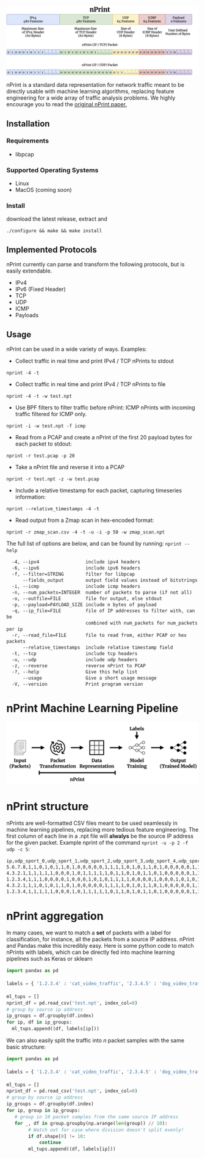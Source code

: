 ![nPrint](nprint.png)

nPrint is a standard data representation for network traffic meant to be directly usable with machine learning algorithms, replacing feature engineering for a wide array of traffic analysis problems. We highly encourage you to read the [original nPrint paper.](https://arxiv.org/abs/2008.02695)

## Installation 

### Requirements

* libpcap

### Supported Operating Systems

* Linux
* MacOS (coming soon)

### Install

download the latest release, extract and
```
./configure && make && make install
```

## Implemented Protocols

nPrint currently can parse and transform the following protocols, but is easily extendable.

* IPv4
* IPv6 (Fixed Header)
* TCP
* UDP
* ICMP
* Payloads

## Usage

nPrint can be used in a wide variety of ways. Examples:

* Collect traffic in real time and print IPv4 / TCP nPrints to stdout

```
nprint -4 -t
```

* Collect traffic in real time and print IPv4 / TCP nPrints to file

```
nprint -4 -t -w test.npt 
```

* Use BPF filters to filter traffic before nPrint: ICMP nPrints with incoming traffic filtered for ICMP only.

```
nprint -i -w test.npt -f icmp 
```

* Read from a PCAP and create a nPrint of the first 20 payload bytes for each packet to stdout:

```
nprint -r test.pcap -p 20 
```

* Take a nPrint file and reverse it into a PCAP

```
nprint -r test.npt -z -w test.pcap
```

* Include a relative timestamp for each packet, capturing timeseries information:

```
nprint --relative_timestamps -4 -t 
```

* Read output from a Zmap scan in hex-encoded format:

```
nprint -r zmap_scan.csv -4 -t -u -i -p 50 -w zmap_scan.npt
```

The full list of options are below, and can be found by running: `nprint --help` 

```
  -4, --ipv4                 include ipv4 headers
  -6, --ipv6                 include ipv6 headers
  -f, --filter=STRING        filter for libpcap
      --fields_output        output field values instead of bitstrings
  -i, --icmp                 include icmp headers
  -n, --num_packets=INTEGER  number of packets to parse (if not all)
  -o, --outfile=FILE         file for output, else stdout
  -p, --payload=PAYLOAD_SIZE include n bytes of payload
  -q, --ip_file=FILE         file of IP addresses to filter with, can be
                             combined with num_packets for num_packets per ip
  -r, --read_file=FILE       file to read from, either PCAP or hex packets
      --relative_timestamps  include relative timestamp field
  -t, --tcp                  include tcp headers
  -u, --udp                  include udp headers
  -z, --reverse              reverse nPrint to PCAP
  -?, --help                 Give this help list
      --usage                Give a short usage message
  -V, --version              Print program version
```

# nPrint Machine Learning Pipeline

![pipeline](system.png)

# nPrint structure

nPrints are well-formatted CSV files meant to be used seamlessly in machine learning pipelines, replacing more tedious feature engineering. The first column of each line in a .npt file will **alwalys** be the source IP address for the given packet. Example nprint of the command `nprint -u -p 2 -f udp -c 5`:

```
ip,udp_sport_0,udp_sport_1,udp_sport_2,udp_sport_3,udp_sport_4,udp_sport_5,udp_sport_6,udp_sport_7,udp_sport_8,udp_sport_9,udp_sport_10,udp_sport_11,udp_sport_12,udp_sport_13,udp_sport_14,udp_sport_15,udp_dport_0,udp_dport_1,udp_dport_2,udp_dport_3,udp_dport_4,udp_dport_5,udp_dport_6,udp_dport_7,udp_dport_8,udp_dport_9,udp_dport_10,udp_dport_11,udp_dport_12,udp_dport_13,udp_dport_14,udp_dport_15,udp_len_0,udp_len_1,udp_len_2,udp_len_3,udp_len_4,udp_len_5,udp_len_6,udp_len_7,udp_len_8,udp_len_9,udp_len_10,udp_len_11,udp_len_12,udp_len_13,udp_len_14,udp_len_15,udp_cksum_0,udp_cksum_1,udp_cksum_2,udp_cksum_3,udp_cksum_4,udp_cksum_5,udp_cksum_6,udp_cksum_7,udp_cksum_8,udp_cksum_9,udp_cksum_10,udp_cksum_11,udp_cksum_12,udp_cksum_13,udp_cksum_14,udp_cksum_15,payload_0,payload_1,payload_2,payload_3,payload_4,payload_5,payload_6,payload_7,payload_8,payload_9,payload_10,payload_11,payload_12,payload_13,payload_14,payload_15
5.6.7.8,1,1,0,1,0,1,1,0,1,0,0,0,0,0,1,1,1,1,0,1,0,1,1,0,1,0,0,0,0,0,1,1,0,0,0,0,0,0,0,1,0,0,0,0,1,1,1,1,1,0,0,0,1,1,1,0,0,0,0,0,1,0,0,1,0,0,0,0,0,0,0,0,0,1,0,0,0,1,0,0
4.3.2.1,1,1,1,1,1,0,0,0,1,0,1,1,1,1,1,0,1,1,0,1,0,1,1,0,1,0,0,0,0,0,1,1,0,0,0,0,0,0,0,1,0,0,0,0,1,1,1,1,0,0,1,0,1,0,1,1,1,0,1,0,0,0,0,1,0,0,0,0,0,0,0,0,0,1,0,0,1,0,0,0
1.2.3.4,1,1,1,0,0,0,0,1,0,0,0,1,0,1,0,1,1,1,1,0,0,0,0,1,0,0,0,1,0,1,0,1,0,0,0,0,0,0,0,0,0,0,1,1,0,1,0,0,1,0,0,1,1,0,0,1,0,1,0,1,0,1,0,0,0,1,0,1,0,0,1,1,0,1,1,1,0,0,0,0
4.3.2.1,1,1,0,1,0,1,1,0,1,0,0,0,0,0,1,1,1,1,0,1,0,1,1,0,1,0,0,0,0,0,1,1,0,0,0,0,0,0,0,1,0,0,0,0,1,1,1,1,0,0,0,1,0,1,0,0,0,1,1,0,1,0,0,0,0,0,0,0,0,0,0,0,0,1,0,0,0,1,0,0
1.2.3.4,1,1,1,1,1,0,0,0,1,0,1,1,1,1,1,0,1,1,0,1,0,1,1,0,1,0,0,0,0,0,1,1,0,0,0,0,0,0,0,1,0,0,0,0,1,1,1,1,0,1,1,1,0,1,0,1,0,0,1,1,0,1,1,1,0,0,0,0,0,0,0,0,0,1,0,0,1,0,0,0
```
# nPrint aggregation

In many cases, we want to match a **set** of packets with a label for classification, for instance, all the packets from a source IP address. nPrint and Pandas make this incredibly easy. Here is some python code to match nPrints with labels, which can be directly fed into machine learning pipelines such as Keras or sklearn

```python
import pandas as pd

labels = { '1.2.3.4' : 'cat_video_traffic', '2.3.4.5' : 'dog_video_traffic', '3.4.5.6' : 'giraffe_video_traffic' }

ml_tups = []
nprint_df = pd.read_csv('test.npt', index_col=0)
# group by source ip address
ip_groups = df.groupby(df.index)
for ip, df in ip_groups:
  ml_tups.append((df, labels[ip]))
```

We can also easily split the traffic into *n* packet samples with the same basic structure:

```python
import pandas as pd

labels = { '1.2.3.4' : 'cat_video_traffic', '2.3.4.5' : 'dog_video_traffic', '3.4.5.6' : 'giraffe_video_traffic' }

ml_tups = []
nprint_df = pd.read_csv('test.npt', index_col=0)
# group by source ip address
ip_groups = df.groupby(df.index)
for ip, group in ip_groups:
   # group in 10 packet samples from the same source IP address
   for _, df in group.groupby(np.arange(len(group)) // 10):
        # Watch out for case where division doesn't split evenly!
        if df.shape[0] != 10:
            continue  
        ml_tups.append((df, labels[ip]))
```
